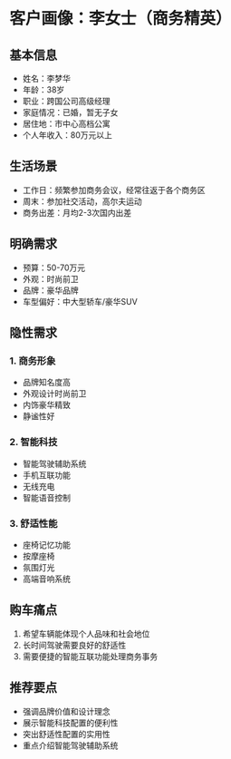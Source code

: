 # 客户画像：李女士（商务精英）

## 基本信息
- 姓名：李梦华
- 年龄：38岁
- 职业：跨国公司高级经理
- 家庭情况：已婚，暂无子女
- 居住地：市中心高档公寓
- 个人年收入：80万元以上

## 生活场景
- 工作日：频繁参加商务会议，经常往返于各个商务区
- 周末：参加社交活动，高尔夫运动
- 商务出差：月均2-3次国内出差

## 明确需求
- 预算：50-70万元
- 外观：时尚前卫
- 品牌：豪华品牌
- 车型偏好：中大型轿车/豪华SUV

## 隐性需求
### 1. 商务形象
- 品牌知名度高
- 外观设计时尚前卫
- 内饰豪华精致
- 静谧性好

### 2. 智能科技
- 智能驾驶辅助系统
- 手机互联功能
- 无线充电
- 智能语音控制

### 3. 舒适性能
- 座椅记忆功能
- 按摩座椅
- 氛围灯光
- 高端音响系统

## 购车痛点
1. 希望车辆能体现个人品味和社会地位
2. 长时间驾驶需要良好的舒适性
3. 需要便捷的智能互联功能处理商务事务

## 推荐要点
- 强调品牌价值和设计理念
- 展示智能科技配置的便利性
- 突出舒适性配置的实用性
- 重点介绍智能驾驶辅助系统